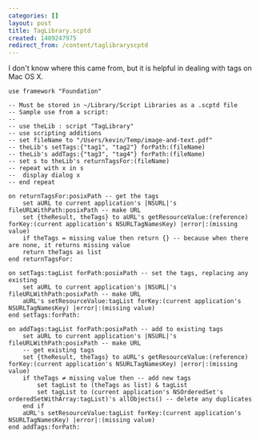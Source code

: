 ```yaml
---
categories: []
layout: post
title: TagLibrary.scptd
created: 1489247975
redirect_from: /content/taglibraryscptd
---
```

I don't know where this came from, but it is helpful in dealing with tags on Mac OS X.

    use framework "Foundation"

    -- Must be stored in ~/Library/Script Libraries as a .scptd file
    -- Sample use from a script:
    -- 
    -- use theLib : script "TagLibrary"
    -- use scripting additions
    -- set fileName to "/Users/kevin/Temp/image-and-text.pdf"
    -- theLib's setTags:{"tag1", "tag2"} forPath:(fileName)
    -- theLib's addTags:{"tag3", "tag4"} forPath:(fileName)
    -- set s to theLib's returnTagsFor:(fileName)
    -- repeat with x in s
    -- 	display dialog x
    -- end repeat

    on returnTagsFor:posixPath -- get the tags
        set aURL to current application's |NSURL|'s fileURLWithPath:posixPath -- make URL
        set {theResult, theTags} to aURL's getResourceValue:(reference) forKey:(current application's NSURLTagNamesKey) |error|:(missing value)
        if theTags = missing value then return {} -- because when there are none, it returns missing value
        return theTags as list
    end returnTagsFor:

    on setTags:tagList forPath:posixPath -- set the tags, replacing any existing
        set aURL to current application's |NSURL|'s fileURLWithPath:posixPath -- make URL
        aURL's setResourceValue:tagList forKey:(current application's NSURLTagNamesKey) |error|:(missing value)
    end setTags:forPath:

    on addTags:tagList forPath:posixPath -- add to existing tags
        set aURL to current application's |NSURL|'s fileURLWithPath:posixPath -- make URL
        -- get existing tags
        set {theResult, theTags} to aURL's getResourceValue:(reference) forKey:(current application's NSURLTagNamesKey) |error|:(missing value)
        if theTags ≠ missing value then -- add new tags
            set tagList to (theTags as list) & tagList
            set tagList to (current application's NSOrderedSet's orderedSetWithArray:tagList)'s allObjects() -- delete any duplicates
        end if
        aURL's setResourceValue:tagList forKey:(current application's NSURLTagNamesKey) |error|:(missing value)
    end addTags:forPath:
